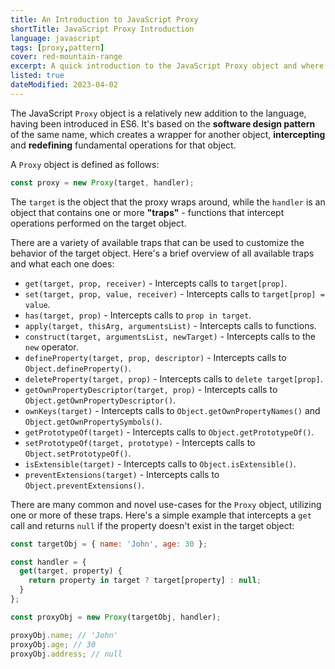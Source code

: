 ```yaml
---
title: An Introduction to JavaScript Proxy
shortTitle: JavaScript Proxy Introduction
language: javascript
tags: [proxy,pattern]
cover: red-mountain-range
excerpt: A quick introduction to the JavaScript Proxy object and where it can be used.
listed: true
dateModified: 2023-04-02
---
```


The JavaScript `Proxy` object is a relatively new addition to the language, having been introduced in ES6. It's based on the **software design pattern** of the same name, which creates a wrapper for another object, **intercepting** and **redefining** fundamental operations for that object.

A `Proxy` object is defined as follows:

```js
const proxy = new Proxy(target, handler);
```

The `target` is the object that the proxy wraps around, while the `handler` is an object that contains one or more **"traps"** - functions that intercept operations performed on the target object.

There are a variety of available traps that can be used to customize the behavior of the target object. Here's a brief overview of all available traps and what each one does:

- `get(target, prop, receiver)` - Intercepts calls to `target[prop]`.
- `set(target, prop, value, receiver)` - Intercepts calls to `target[prop] = value`.
- `has(target, prop)` - Intercepts calls to `prop in target`.
- `apply(target, thisArg, argumentsList)` - Intercepts calls to functions.
- `construct(target, argumentsList, newTarget)` - Intercepts calls to the `new` operator.
- `defineProperty(target, prop, descriptor)` - Intercepts calls to `Object.defineProperty()`.
- `deleteProperty(target, prop)` - Intercepts calls to `delete target[prop]`.
- `getOwnPropertyDescriptor(target, prop)` - Intercepts calls to `Object.getOwnPropertyDescriptor()`.
- `ownKeys(target)` - Intercepts calls to `Object.getOwnPropertyNames()` and `Object.getOwnPropertySymbols()`.
- `getPrototypeOf(target)` - Intercepts calls to `Object.getPrototypeOf()`.
- `setPrototypeOf(target, prototype)` - Intercepts calls to `Object.setPrototypeOf()`.
- `isExtensible(target)` - Intercepts calls to `Object.isExtensible()`.
- `preventExtensions(target)` - Intercepts calls to `Object.preventExtensions()`.

There are many common and novel use-cases for the `Proxy` object, utilizing one or more of these traps. Here's a simple example that intercepts a `get` call and returns `null` if the property doesn't exist in the target object:

```js
const targetObj = { name: 'John', age: 30 };

const handler = {
  get(target, property) {
    return property in target ? target[property] : null;
  }
};

const proxyObj = new Proxy(targetObj, handler);

proxyObj.name; // 'John'
proxyObj.age; // 30
proxyObj.address; // null
```
